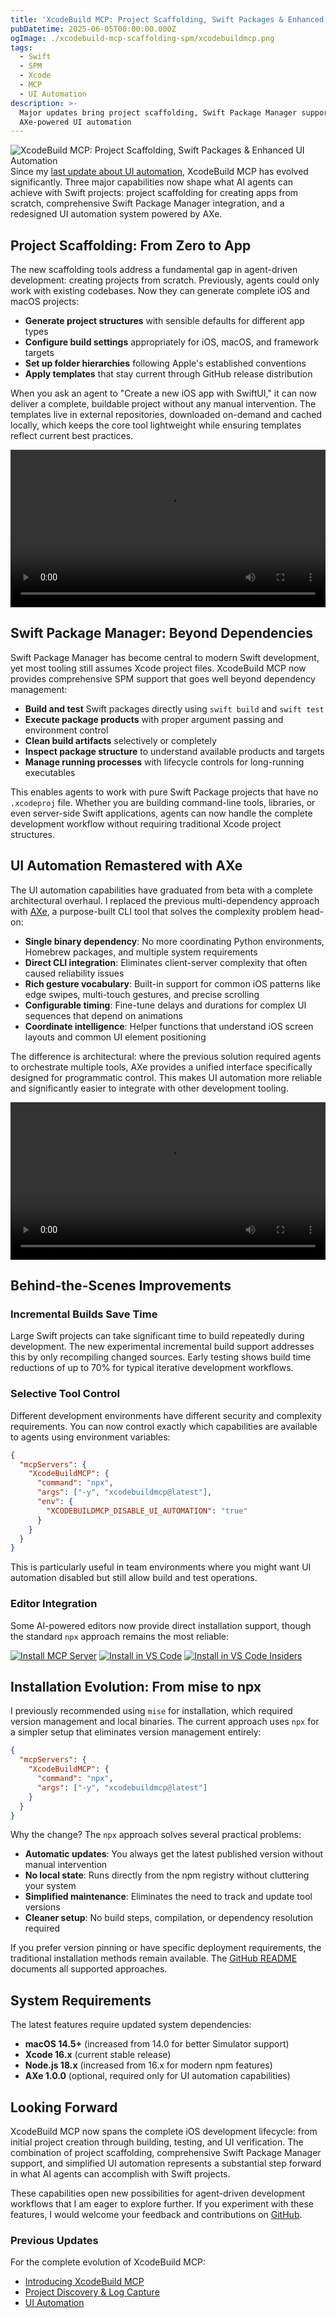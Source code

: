 ```yaml
---
title: 'XcodeBuild MCP: Project Scaffolding, Swift Packages & Enhanced UI Automation'
pubDatetime: 2025-06-05T00:00:00.000Z
ogImage: ./xcodebuild-mcp-scaffolding-spm/xcodebuildmcp.png
tags:
  - Swift
  - SPM
  - Xcode
  - MCP
  - UI Automation
description: >-
  Major updates bring project scaffolding, Swift Package Manager support, and
  AXe-powered UI automation
---
```

![XcodeBuild MCP: Project Scaffolding, Swift Packages & Enhanced UI Automation](./xcodebuild-mcp-scaffolding-spm/xcodebuildmcp.png)
Since my [last update about UI automation](/posts/xcodebuild-ui-automation/), XcodeBuild MCP has evolved significantly. Three major capabilities now shape what AI agents can achieve with Swift projects: project scaffolding for creating apps from scratch, comprehensive Swift Package Manager integration, and a redesigned UI automation system powered by AXe.

## Project Scaffolding: From Zero to App

The new scaffolding tools address a fundamental gap in agent-driven development: creating projects from scratch. Previously, agents could only work with existing codebases. Now they can generate complete iOS and macOS projects:

- **Generate project structures** with sensible defaults for different app types
- **Configure build settings** appropriately for iOS, macOS, and framework targets
- **Set up folder hierarchies** following Apple's established conventions
- **Apply templates** that stay current through GitHub release distribution

When you ask an agent to "Create a new iOS app with SwiftUI," it can now deliver a complete, buildable project without any manual intervention. The templates live in external repositories, downloaded on-demand and cached locally, which keeps the core tool lightweight while ensuring templates reflect current best practices.

<video width="100%" controls>
  <source src="https://media.async-let.com/project-scaffolding-demo.mp4" type="video/mp4">
  Your browser does not support the video tag.
</video>

## Swift Package Manager: Beyond Dependencies

Swift Package Manager has become central to modern Swift development, yet most tooling still assumes Xcode project files. XcodeBuild MCP now provides comprehensive SPM support that goes well beyond dependency management:

- **Build and test** Swift packages directly using `swift build` and `swift test`
- **Execute package products** with proper argument passing and environment control
- **Clean build artifacts** selectively or completely
- **Inspect package structure** to understand available products and targets
- **Manage running processes** with lifecycle controls for long-running executables

This enables agents to work with pure Swift Package projects that have no `.xcodeproj` file. Whether you are building command-line tools, libraries, or even server-side Swift applications, agents can now handle the complete development workflow without requiring traditional Xcode project structures.

## UI Automation Remastered with AXe

The UI automation capabilities have graduated from beta with a complete architectural overhaul. I replaced the previous multi-dependency approach with [AXe](https://github.com/cameroncooke/AXe), a purpose-built CLI tool that solves the complexity problem head-on:

- **Single binary dependency**: No more coordinating Python environments, Homebrew packages, and multiple system requirements
- **Direct CLI integration**: Eliminates client-server complexity that often caused reliability issues
- **Rich gesture vocabulary**: Built-in support for common iOS patterns like edge swipes, multi-touch gestures, and precise scrolling
- **Configurable timing**: Fine-tune delays and durations for complex UI sequences that depend on animations
- **Coordinate intelligence**: Helper functions that understand iOS screen layouts and common UI element positioning

The difference is architectural: where the previous solution required agents to orchestrate multiple tools, AXe provides a unified interface specifically designed for programmatic control. This makes UI automation more reliable and significantly easier to integrate with other development tooling.

<video width="100%" controls>
  <source src="https://media.async-let.com/axe-demo.mp4" type="video/mp4">
  Your browser does not support the video tag.
</video>

## Behind-the-Scenes Improvements

### Incremental Builds Save Time

Large Swift projects can take significant time to build repeatedly during development. The new experimental incremental build support addresses this by only recompiling changed sources. Early testing shows build time reductions of up to 70% for typical iterative development workflows.

### Selective Tool Control

Different development environments have different security and complexity requirements. You can now control exactly which capabilities are available to agents using environment variables:

```json
{
  "mcpServers": {
    "XcodeBuildMCP": {
      "command": "npx",
      "args": ["-y", "xcodebuildmcp@latest"],
      "env": {
        "XCODEBUILDMCP_DISABLE_UI_AUTOMATION": "true"
      }
    }
  }
}
```
This is particularly useful in team environments where you might want UI automation disabled but still allow build and test operations.

### Editor Integration

Some AI-powered editors now provide direct installation support, though the standard `npx` approach remains the most reliable:

[![Install MCP Server](https://cursor.com/deeplink/mcp-install-light.svg)](https://cursor.com/install-mcp?name=XcodeBuildMCP&config=eyJjb21tYW5kIjoibnB4IC15IHhjb2RlYnVpbGRtY3BAbGF0ZXN0In0%3D)
[![Install in VS Code](https://img.shields.io/badge/VS_Code-VS_Code?style=flat-square&label=Install%20Server&color=0098FF)](https://insiders.vscode.dev/redirect/mcp/install?name=XcodeBuildMCP&config=%7B%22command%22%3A%22npx%22%2C%22args%22%3A%5B%22-y%22%2C%22xcodebuildmcp%40latest%22%5D%7D)
[![Install in VS Code Insiders](https://img.shields.io/badge/VS_Code_Insiders-VS_Code_Insiders?style=flat-square&label=Install%20Server&color=24bfa5)](https://insiders.vscode.dev/redirect/mcp/install?name=XcodeBuildMCP&config=%7B%22command%22%3A%22npx%22%2C%22args%22%3A%5B%22-y%22%2C%22xcodebuildmcp%40latest%22%5D%7D&quality=insiders)

## Installation Evolution: From mise to npx

I previously recommended using `mise` for installation, which required version management and local binaries. The current approach uses `npx` for a simpler setup that eliminates version management entirely:

```json
{
  "mcpServers": {
    "XcodeBuildMCP": {
      "command": "npx",
      "args": ["-y", "xcodebuildmcp@latest"]
    }
  }
}
```
Why the change? The `npx` approach solves several practical problems:
- **Automatic updates**: You always get the latest published version without manual intervention
- **No local state**: Runs directly from the npm registry without cluttering your system
- **Simplified maintenance**: Eliminates the need to track and update tool versions
- **Cleaner setup**: No build steps, compilation, or dependency resolution required

If you prefer version pinning or have specific deployment requirements, the traditional installation methods remain available. The [GitHub README](https://github.com/cameroncooke/XcodeBuildMCP) documents all supported approaches.

## System Requirements

The latest features require updated system dependencies:

- **macOS 14.5+** (increased from 14.0 for better Simulator support)
- **Xcode 16.x** (current stable release)
- **Node.js 18.x** (increased from 16.x for modern npm features)
- **AXe 1.0.0** (optional, required only for UI automation capabilities)

## Looking Forward

XcodeBuild MCP now spans the complete iOS development lifecycle: from initial project creation through building, testing, and UI verification. The combination of project scaffolding, comprehensive Swift Package Manager support, and simplified UI automation represents a substantial step forward in what AI agents can accomplish with Swift projects.

These capabilities open new possibilities for agent-driven development workflows that I am eager to explore further. If you experiment with these features, I would welcome your feedback and contributions on [GitHub](https://github.com/cameroncooke/XcodeBuildMCP).

### Previous Updates

For the complete evolution of XcodeBuild MCP:
- [Introducing XcodeBuild MCP](/posts/xcodebuild-mcp/)
- [Project Discovery & Log Capture](/posts/xcodebuild-mcp_improvements/)
- [UI Automation](/posts/xcodebuild-ui-automation/)
